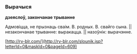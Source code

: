### Вырачыся
**дзеяслоў, закончанае трыванне**

Адмовіцца, не прызнаць сваім. В. родных. В. свайго сына. || незакончанае трыванне: выракацца. || назоўнік: вырачэнне.

<a rel="author">[http://rv-blr.com/](http://rv-blr.com/slounik.jsp?letterId=0&maskId=0&pageId=609)</a>
